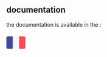 ## documentation
the documentation is available in the :


<img src="image/france.png" alt="Description de l'image" width="50"/>
